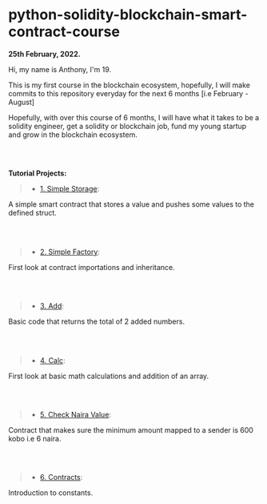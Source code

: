 # python-solidity-blockchain-smart-contract-course

**25th February, 2022.**

Hi, my name is Anthony, I'm 19.

This is my first course in the blockchain ecosystem, hopefully, I will make commits to this repository everyday for the next 6 months [i.e February - August]

Hopefully, with over this course of 6 months, I will have what it takes to be a solidity engineer, get a solidity or blockchain job, fund my young startup and grow in the blockchain ecosystem.

##

<br/>

**Tutorial Projects:**

> - <a href="https://github.com/fps8k/python-solidity-blockchain-smart-contract-course/blob/main/SimpleStorage.sol">1. Simple Storage</a>:

A simple smart contract that stores a value and pushes some values to the defined struct.

##

<br/>

> - <a href="https://github.com/fps8k/python-solidity-blockchain-smart-contract-course/blob/main/SimpleFactory.sol">2. Simple Factory</a>:

First look at contract importations and inheritance.

##

<br/>

> - <a href="https://github.com/fps8k/python-solidity-blockchain-smart-contract-course/blob/main/add.sol">3. Add</a>:

Basic code that returns the total of 2 added numbers.

##

<br/>

> - <a href="https://github.com/fps8k/python-solidity-blockchain-smart-contract-course/blob/main/calc.sol">4. Calc</a>:

First look at basic math calculations and addition of an array.

##

<br/>

> - <a href="https://github.com/fps8k/python-solidity-blockchain-smart-contract-course/blob/main/checknairavalue.sol">5. Check Naira Value</a>:

Contract that makes sure the minimum amount mapped to a sender is 600 kobo i.e 6 naira.

##

<br/>

> - <a href="https://github.com/fps8k/python-solidity-blockchain-smart-contract-course/blob/main/contracts.sol">6. Contracts</a>:

Introduction to constants.

##

<br/>

